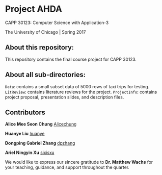 # Project AHDA

CAPP 30123: Computer Science with Application-3

The University of Chicago | Spring 2017

## About this repository:
This repository contains the final course project for CAPP 30123.

## About all sub-directories:

<code>Data</code>: contains a small subset data of 5000 rows of taxi trips for
testing.
<code>LitReview</code>: contains literature reviews for the project.
<code>ProjectInfo</code>: contains project proposal, presentation slides, and 
description files. 

## Contributors
**Alice Mee Seon Chung** [Alicechung](https://github.com/Alicechung)

**Huanye Liu** [huanye](https://github.com/huanye)

**Dongping Gabriel Zhang** [dpzhang](https://github.com/dpzhang)

**Ariel Ningyin Xu** [sixisxu](https://github.com/sixisxu)

We would like to express our sincere gratitude to **Dr. Matthew Wachs** for 
your teaching, guidance, and support throughout the quarter.
